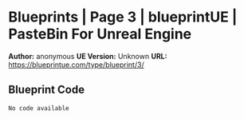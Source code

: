 # Blueprints | Page 3 | blueprintUE | PasteBin For Unreal Engine

**Author:** anonymous
**UE Version:** Unknown
**URL:** https://blueprintue.com/type/blueprint/3/

## Blueprint Code
```ue4
No code available
```
